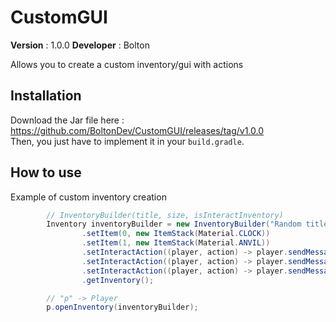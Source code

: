 # CustomGUI

**Version** : 1.0.0
**Developer** : Bolton

Allows you to create a custom inventory/gui with actions

## Installation

Download the Jar file here : https://github.com/BoltonDev/CustomGUI/releases/tag/v1.0.0 <br/>
Then, you just have to implement it in your `build.gradle`.

## How to use

Example of custom inventory creation

```Java
        // InventoryBuilder(title, size, isInteractInventory)
        Inventory inventoryBuilder = new InventoryBuilder("Random title here", 45, true)
                .setItem(0, new ItemStack(Material.CLOCK))
                .setItem(1, new ItemStack(Material.ANVIL))
                .setInteractAction((player, action) -> player.sendMessage("CLOCK Item"), 0)
                .setInteractAction((player, action) -> player.sendMessage("ANVIL Item"), 1)
                .setInteractAction((player, action) -> player.sendMessage("No item here"), 10)
                .getInventory();

        // "p" -> Player
        p.openInventory(inventoryBuilder);
```
